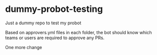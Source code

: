 # dummy-probot-testing
Just a dummy repo to test my probot

Based on approvers.yml files in each folder, the bot should know which teams or users are required to approve any PRs.

One more change
